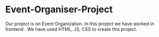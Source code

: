 # Event-Organiser-Project
Our project is on Event Organization. In this project we have worked in frontend . We have used HTML, JS, CSS to create this project.
